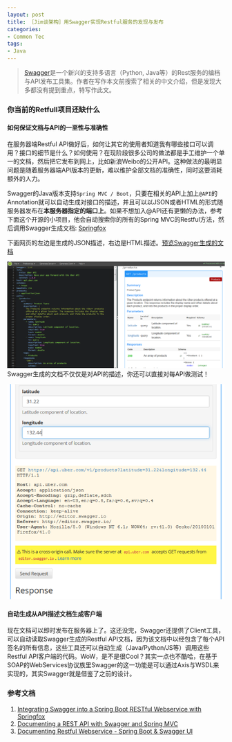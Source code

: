 ```yaml
---
layout: post
title: ［Jim谈架构］用Swagger实现Restful服务的发现与发布 
categories:
- Common Tec
tags:
- Java
---
```



> [Swagger](http://swagger.io)是一个新兴的支持多语言（Python, Java等）的Rest服务的编档与API发布工具集。作者在写作本文前搜索了相关的中文介绍，但是发现大多都没有提到重点，特写作此文。

### 你当前的Retfull项目还缺什么

#### 如何保证文档与API的一至性与准确性


在服务器端Restful API做好后，如何让其它的使用者知道我有哪些接口可以调用？接口的细节是什么？如何使用？在现阶段很多公司的做法都是手工维护一个单一的文档，然后把它发布到网上，比如新浪Weibo的公开API。这种做法的最明显问题是随着服务器端API版本的更新，难以维护全部文档的准确性，同时这要消耗额外的人力。

Swagger的Java版本支持`Spring MVC / Boot`，只要在相关的API上加上`@API`的Annotation就可以自动生成对接口的描述，并且可以以JSON或者HTML的形式随服务器发布在**本服务器指定的端口上**。如果不想加入@API还有更懒的办法，参考下面这个开源的小项目，他会自动搜索你的所有的Spring MVC的Restful方法，然后调用Swagger生成文档: [Springfox](http://www.hascode.com/2015/07/integrating-swagger-into-a-spring-boot-restful-webservice-with-springfox/)

下面网页的左边是生成的JSON描述，右边是HTML描述。[预览Swagger生成的文档](http://editor.swagger.io/#/)

![预览图](/media/pic2015/1012-0.png)
Swagger生成的文档不仅仅是对API的描述，你还可以直接对每API做测试！

![预览图](/media/pic2015/1012-1.png)

#### 自动生成从API描述文档生成客户端


现在文档可以即时发布在服务器上了。这还没完，Swagger还提供了Client工具，可以自动读取Swagger生成的Restful API文档，因为该文档中以经包含了每个API签名的所有信息，这些工具还可以自动生成（Java/Python/JS等）调用这些Restful API客户端的代码。WoW，是不是很Cool？其实一点也不酷哈，在基于SOAP的WebServices协议族里Swagger的这一功能是可以通过Axis与WSDL来实现的，其实Swagger就是借鉴了之前的设计。

### 参考文档

1. [Integrating Swagger into a Spring Boot RESTful Webservice with Springfox](http://www.hascode.com/2015/07/integrating-swagger-into-a-spring-boot-restful-webservice-with-springfox/)
2. [Documenting a REST API with Swagger and Spring MVC](http://blog.zenika.com/index.php?post/2013/07/11/Documenting-a-REST-API-with-Swagger-and-Spring-MVC)
3. [Documenting Restful Webservice - Spring Boot & Swagger UI](http://www.javacodegeeks.com/2015/03/spring-boot-swagger-ui.html)
